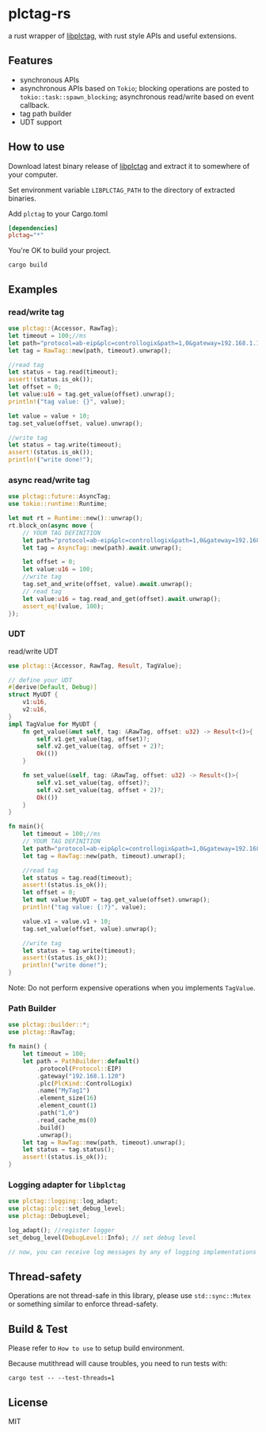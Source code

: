 # plctag-rs

a rust wrapper of [libplctag](https://github.com/libplctag/libplctag), with rust style APIs and useful extensions.

## Features

- synchronous APIs
- asynchronous APIs based on `Tokio`; blocking operations are posted to `tokio::task::spawn_blocking`; asynchronous read/write based on event callback.
- tag path builder
- UDT support

## How to use

Download latest binary release of [libplctag](https://github.com/libplctag/libplctag/releases) and extract it to somewhere of your computer.

Set environment variable `LIBPLCTAG_PATH` to the directory of extracted binaries.

Add `plctag` to your Cargo.toml

```toml
[dependencies]
plctag="*"
```

You're OK to build your project.

```shell
cargo build
```

## Examples

### read/write tag

 ```rust
 use plctag::{Accessor, RawTag};
 let timeout = 100;//ms
 let path="protocol=ab-eip&plc=controllogix&path=1,0&gateway=192.168.1.120&name=MyTag1&elem_count=1&elem_size=16";// YOUR TAG DEFINITION
 let tag = RawTag::new(path, timeout).unwrap();

 //read tag
 let status = tag.read(timeout);
 assert!(status.is_ok());
 let offset = 0;
 let value:u16 = tag.get_value(offset).unwrap();
 println!("tag value: {}", value);

 let value = value + 10;
 tag.set_value(offset, value).unwrap();

 //write tag
 let status = tag.write(timeout);
 assert!(status.is_ok());
 println!("write done!");
 ```

### async read/write tag

 ```rust
 use plctag::future::AsyncTag;
 use tokio::runtime::Runtime;

 let mut rt = Runtime::new()::unwrap();
 rt.block_on(async move {
     // YOUR TAG DEFINITION
     let path="protocol=ab-eip&plc=controllogix&path=1,0&gateway=192.168.1.120&name=MyTag1&elem_count=1&elem_size=16";
     let tag = AsyncTag::new(path).await.unwrap();

     let offset = 0;
     let value:u16 = 100;
     //write tag
     tag.set_and_write(offset, value).await.unwrap();
     // read tag
     let value:u16 = tag.read_and_get(offset).await.unwrap();
     assert_eq!(value, 100);
 });

 ```

### UDT

read/write UDT

 ```rust
use plctag::{Accessor, RawTag, Result, TagValue};

 // define your UDT
 #[derive(Default, Debug)]
 struct MyUDT {
     v1:u16,
     v2:u16,
 }
 impl TagValue for MyUDT {
     fn get_value(&mut self, tag: &RawTag, offset: u32) -> Result<()>{
         self.v1.get_value(tag, offset)?;
         self.v2.get_value(tag, offset + 2)?;
         Ok(())
     }

     fn set_value(&self, tag: &RawTag, offset: u32) -> Result<()>{
         self.v1.set_value(tag, offset)?;
         self.v2.set_value(tag, offset + 2)?;
         Ok(())
     }
 }

 fn main(){
     let timeout = 100;//ms
     // YOUR TAG DEFINITION
     let path="protocol=ab-eip&plc=controllogix&path=1,0&gateway=192.168.1.120&name=MyTag2&elem_count=2&elem_size=16";
     let tag = RawTag::new(path, timeout).unwrap();

     //read tag
     let status = tag.read(timeout);
     assert!(status.is_ok());
     let offset = 0;
     let mut value:MyUDT = tag.get_value(offset).unwrap();
     println!("tag value: {:?}", value);

     value.v1 = value.v1 + 10;
     tag.set_value(offset, value).unwrap();

     //write tag
     let status = tag.write(timeout);
     assert!(status.is_ok());
     println!("write done!");
 }

 ```

Note:
Do not perform expensive operations when you implements `TagValue`.

### Path Builder

```rust
use plctag::builder::*;
use plctag::RawTag;

fn main() {
    let timeout = 100;
    let path = PathBuilder::default()
        .protocol(Protocol::EIP)
        .gateway("192.168.1.120")
        .plc(PlcKind::ControlLogix)
        .name("MyTag1")
        .element_size(16)
        .element_count(1)
        .path("1,0")
        .read_cache_ms(0)
        .build()
        .unwrap();
    let tag = RawTag::new(path, timeout).unwrap();
    let status = tag.status();
    assert!(status.is_ok());
}

```

### Logging adapter for `libplctag`

```rust
use plctag::logging::log_adapt;
use plctag::plc::set_debug_level;
use plctag::DebugLevel;

log_adapt(); //register logger
set_debug_level(DebugLevel::Info); // set debug level

// now, you can receive log messages by any of logging implementations of crate `log`

```

## Thread-safety

Operations are not thread-safe in this library, please use `std::sync::Mutex` or something similar to enforce thread-safety.

## Build & Test

Please refer to `How to use` to setup build environment.

Because mutithread will cause troubles, you need to run tests with:

```shell
cargo test -- --test-threads=1
```

## License

MIT
